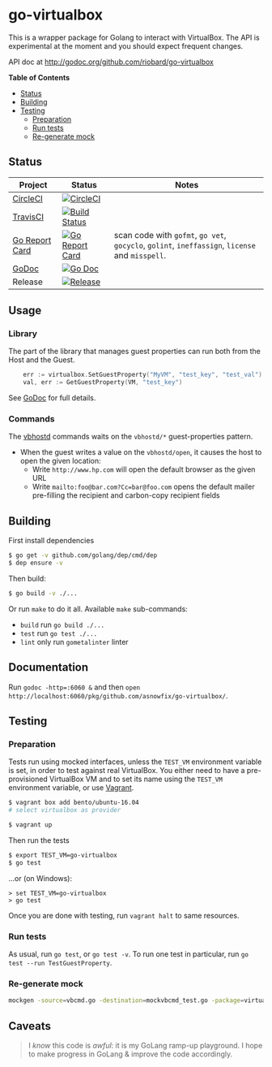 # go-virtualbox

This is a wrapper package for Golang to interact with VirtualBox. The API is
experimental at the moment and you should expect frequent changes.

API doc at http://godoc.org/github.com/riobard/go-virtualbox

**Table of Contents**

<!-- TOC depthFrom:2 depthTo:4 -->

- [Status](#status)
- [Building](#building)
- [Testing](#testing)
    - [Preparation](#preparation)
    - [Run tests](#run-tests)
    - [Re-generate mock](#re-generate-mock)

<!-- /TOC -->

## Status

| Project | Status | Notes |
|---------|--------|-------|
| [CircleCI](https://circleci.com/gh/asnowfix/go-virtualbox) | [![CircleCI](https://circleci.com/gh/asnowfix/go-virtualbox.svg?style=svg)](https://circleci.com/gh/asnowfix/go-virtualbox) | |
| [TravisCI](https://travis-ci.org/asnowfix/go-virtualbox) | [![Build Status](https://travis-ci.org/asnowfix/go-virtualbox.svg?branch=master)](https://travis-ci.org/asnowfix/go-virtualbox) | |
| [Go Report Card](https://goreportcard.com/) | [![Go Report Card](https://goreportcard.com/badge/github.com/asnowfix/go-virtualbox?style=flat-square)](https://goreportcard.com/report/github.com/asnowfix/go-virtualbox) | scan  code with `gofmt`, `go vet`, `gocyclo`, `golint`, `ineffassign`, `license` and `misspell`. |
| [GoDoc](http://godoc.org) | [![Go Doc](https://img.shields.io/badge/godoc-reference-blue.svg?style=flat-square)](http://godoc.org/github.com/asnowfix/go-virtualbox) | |
| Release | [![Release](https://img.shields.io/github/release/asnowfix/go-virtualbox.svg?style=flat-square)](https://github.com/asnowfix/go-virtualbox/releases/latest) | |

## Usage

### Library

The part of the library that manages guest properties can run both from the Host and the Guest.

```go
    err := virtualbox.SetGuestProperty("MyVM", "test_key", "test_val")
    val, err := GetGuestProperty(VM, "test_key")
```

See [GoDoc](https://godoc.org/github.com/asnowfix/go-virtualbox) for full details.

### Commands

The [vbhostd](./cmd/vbhostd/README.md) commands waits on the `vbhostd/*` guest-properties pattern.

- When the guest writes a value on the `vbhostd/open`, it causes the host to open the given location:
    - Write `http://www.hp.com` will open the default browser as the given URL 
    - Write `mailto:foo@bar.com?Cc=bar@foo.com` opens the default mailer pre-filling the recipient and carbon-copy recipient fields

## Building

First install dependencies

```bash
$ go get -v github.com/golang/dep/cmd/dep
$ dep ensure -v
```

Then build:

```bash
$ go build -v ./...
```

Or run `make` to do it all. Available `make` sub-commands:

* `build` run `go build ./...`
* `test` run `go test ./...`
* `lint` only run `gometalinter` linter

## Documentation

Run `godoc -http=:6060 &` and then `open http://localhost:6060/pkg/github.com/asnowfix/go-virtualbox/`.

## Testing 

### Preparation

Tests run using mocked interfaces, unless the `TEST_VM` environment variable is set, in order to test against real VirtualBox. You either need to  have a pre-provisioned VirtualBox VM and  to set its name using the `TEST_VM` environment variable, or use [Vagrant](https://www.vagrantup.com/intro/getting-started/).

```bash
$ vagrant box add bento/ubuntu-16.04
# select virtualbox as provider

$ vagrant up
```

Then run the tests 

```bash
$ export TEST_VM=go-virtualbox
$ go test
```

...or (on Windows):

```shell
> set TEST_VM=go-virtualbox
> go test
```

Once you are done with testing, run `vagrant halt` to same resources.

### Run tests

As usual, run `go test`, or `go test -v`.  To run one test in particular,
run `go test --run TestGuestProperty`.



### Re-generate mock

```bash
mockgen -source=vbcmd.go -destination=mockvbcmd_test.go -package=virtualbox -mock_names=Command=MockCommand
```

## Caveats

> I _know_ this code is _awful_: it is my GoLang ramp-up playground.  I hope to
> make progress in GoLang & improve the code accordingly.
